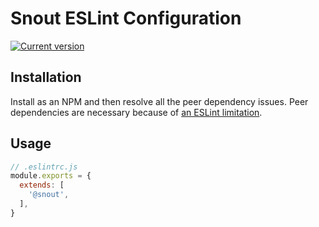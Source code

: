 # Snout ESLint Configuration

[![Current version][badge-version-image]][badge-version-link]

[badge-version-image]: https://img.shields.io/npm/v/@snout/eslint-config?label=%40snout%2Feslint-config&logo=npm&style=for-the-badge
[badge-version-link]: https://npmjs.com/package/@snout/eslint-config

## Installation

Install as an NPM and then resolve all the peer dependency issues. Peer
dependencies are necessary because of [an ESLint limitation].

## Usage

```js
// .eslintrc.js
module.exports = {
  extends: [
    '@snout',
  ],
}
```

<!-- References -->

[an eslint limitation]: https://github.com/eslint/eslint/issues/3458
